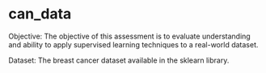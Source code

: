 # can_data
Objective:
The objective of this assessment is to evaluate understanding and ability to apply supervised learning techniques to a real-world dataset.

Dataset:
The breast cancer dataset available in the sklearn library.

